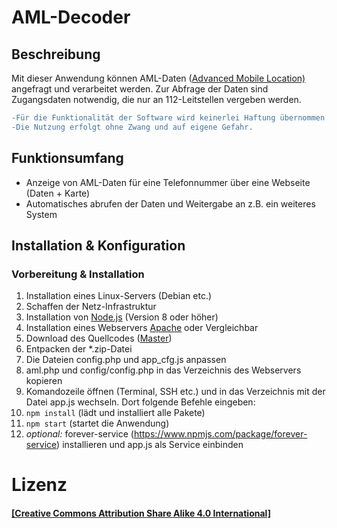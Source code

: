 # AML-Decoder

## Beschreibung
Mit dieser Anwendung können AML-Daten ([Advanced Mobile Location)](https://de.wikipedia.org/wiki/Advanced_Mobile_Location) angefragt und verarbeitet werden. Zur Abfrage der Daten sind Zugangsdaten notwendig, die nur an 112-Leitstellen vergeben werden.

```diff
-Für die Funktionalität der Software wird keinerlei Haftung übernommen. Auch für Schäden an Systemen dritter wird keinerlei Haftung übernommen
-Die Nutzung erfolgt ohne Zwang und auf eigene Gefahr. 
```

## Funktionsumfang
 - Anzeige von AML-Daten für eine Telefonnummer über eine Webseite (Daten + Karte)
 - Automatisches abrufen der Daten und Weitergabe an z.B. ein weiteres System

## Installation & Konfiguration
### Vorbereitung & Installation
 1. Installation eines Linux-Servers (Debian etc.)
 2. Schaffen der Netz-Infrastruktur 
 3. Installation von [Node.js](https://nodejs.org/) (Version 8 oder höher)
 4. Installation eines Webservers [Apache](https://httpd.apache.org/) oder Vergleichbar
 5. Download des Quellcodes ([Master](https://github.com/Robert-112/...))
 6. Entpacken der *.zip-Datei
 7. Die Dateien config.php und app_cfg.js anpassen
 7. aml.php und config/config.php in das Verzeichnis des Webservers kopieren
 6. Komandozeile öffnen (Terminal, SSH etc.) und in das Verzeichnis mit der Datei app.js wechseln. Dort folgende Befehle eingeben:
 7. `npm install` (lädt und installiert alle Pakete)
 8. `npm start` (startet die Anwendung)
 9. *optional:* forever-service (https://www.npmjs.com/package/forever-service) installieren und app.js als Service einbinden


# Lizenz
#### [\[Creative Commons Attribution Share Alike 4.0 International\]](https://github.com/Robert-112/Wachalarm-IP-Web/blob/master/LICENSE.md)